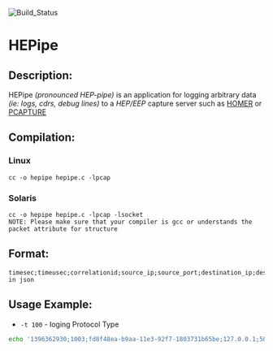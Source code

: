 ![Build_Status](https://travis-ci.org/sipcapture/hepipe.svg?branch=master)

HEPipe
=======

## Description:

HEPipe *(pronounced HEP-pipe)* is an application for logging arbitrary data *(ie: logs, cdrs, debug lines)* to a *HEP/EEP* capture server such as [HOMER](https://github.com/sipcapture/homer) or [PCAPTURE](http://pcapture.com)

## Compilation:

### Linux

    cc -o hepipe hepipe.c -lpcap 

### Solaris

    cc -o hepipe hepipe.c -lpcap -lsocket
    NOTE: Please make sure that your compiler is gcc or understands the packet attribute for structure

## Format:

```csv
timesec;timeusec;correlationid;source_ip;source_port;destination_ip;destinaton_port;payload in json
```

## Usage Example:

* `-t 100` - loging Protocol Type

```sh
echo '1396362930;1003;fd8f48ea-b9aa-11e3-92f7-1803731b65be;127.0.0.1;5060;10.0.0.1;5060;{"pl": 10, "jt": 10}' | ./hepipe  -s hepserver -p 9061 -t 100
```
